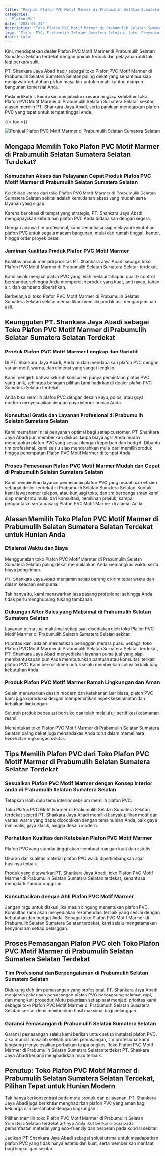 ```yaml
---
title: "Penjual Plafon PVC Motif Marmer di Prabumulih Selatan Sumatera Selatan"
categories: 
- "Plafon-PVC"
date: "2025-05-25"
description: "Toko Plafon PVC Motif Marmer di Prabumulih Selatan Sumatera Selatan untuk rumah, kantor, serta toko. Material berkualitas, variasi motif, pilihan warna menarik, beserta jasa penempatan dikerjakan oleh teknisi berpengalaman serta garansi resmi!|Servis penyediaan Plafon PVC Motif Marmer di Prabumulih Selatan Sumatera Selatan untuk kebutuhan hunian, kantor, maupun gerai, beserta produk terbaik dan penempatan oleh tim berpengalaman dan jaminan resmi.|Alternatif Plafon PVC Motif Marmer di Prabumulih Selatan Sumatera Selatan yang andal bagi rumah, kantor, serta gerai, dengan plafon berkualitas dan penempatan dikerjakan oleh tim profesional dan jaminan resmi.|Distribusi Plafon PVC Motif Marmer di Prabumulih Selatan Sumatera Selatan untuk rumah, office, dan gerai, dengan plafon terbaik dan pemasangan ditangani oleh tim profesional, lengkap beserta kepastian resmi.}"
tags: "Plafon PVC, Prabumulih Selatan Sumatera Selatan, toko, Penyedia, distributor"
draft: false
---
```


Kini, mendapatkan dealer Plafon PVC Motif Marmer di Prabumulih Selatan Sumatera Selatan terdekat dengan produk terbaik dan pelayanan ahli tak lagi perkara sulit.

PT. Shankara Jaya Abadi hadir sebagai toko Plafon PVC Motif Marmer di Prabumulih Selatan Sumatera Selatan paling dekat yang senantiasa siap menjawab kebutuhan plafon masa kini untuk rumah, kantor, maupun bangunan komersial Anda.

Pada artikel ini, kami akan menjelaskan secara lengkap kelebihan toko Plafon PVC Motif Marmer di Prabumulih Selatan Sumatera Selatan sekitar, alasan memilih PT. Shankara Jaya Abadi, serta panduan menetapkan plafon PVC yang tepat untuk tempat tinggal Anda.

{{< toc >}}

![Penjual Plafon PVC Motif Marmer di Prabumulih Selatan Sumatera Selatan](/images/Plafon-PVC/Penjual-Plafon-PVC-Motif-Marmer-di-Prabumulih-Selatan-Sumatera-Selatan.png)


## Mengapa Memilih Toko Plafon PVC Motif Marmer di Prabumulih Selatan Sumatera Selatan Terdekat?

### Kemudahan Akses dan Pelayanan Cepat Produk Plafon PVC Motif Marmer di Prabumulih Selatan Sumatera Selatan

Kelebihan utama dari toko Plafon PVC Motif Marmer di Prabumulih Selatan Sumatera Selatan sekitar adalah kemudahan akses yang mudah serta layanan yang sigap.

Karena berlokasi di tempat yang strategis, PT. Shankara Jaya Abadi mengupayakan kebutuhan plafon PVC Anda didapatkan dengan segera.

Dengan adanya tim profesional, kami senantiasa siap melayani kebutuhan plafon PVC untuk segala macam bangunan, mulai dari rumah tinggal, kantor, hingga order proyek besar.

### Jaminan Kualitas Produk Plafon PVC Motif Marmer

Kualitas produk menjadi prioritas PT. Shankara Jaya Abadi sebagai toko Plafon PVC Motif Marmer di Prabumulih Selatan Sumatera Selatan terdekat.

Kami selalu menjual plafon PVC yang telah melalui tahapan quality control berstandar, sehingga Anda memperoleh produk yang kuat, anti rayap, tahan air, dan gampang dibersihkan.

Berbelanja di toko Plafon PVC Motif Marmer di Prabumulih Selatan Sumatera Selatan sekitar memastikan memiliki produk asli dengan jaminan asli.

## Keunggulan PT. Shankara Jaya Abadi sebagai Toko Plafon PVC Motif Marmer di Prabumulih Selatan Sumatera Selatan Terdekat

### Produk Plafon PVC Motif Marmer Lengkap dan Variatif

Di PT. Shankara Jaya Abadi, Anda mudah mendapatkan plafon PVC dengan varian motif, warna, dan dimensi yang sangat lengkap.

Kami mengerti bahwa seluruh konsumen punya permintaan plafon PVC yang unik, sehingga beragam pilihan kami hadirkan di dealer plafon PVC Sumatera Selatan terdekat.

Anda bisa memilih plafon PVC dengan desain kayu, polos, atau gaya modern menyesuaikan dengan gaya interior hunian Anda.

### Konsultasi Gratis dan Layanan Profesional di Prabumulih Selatan Sumatera Selatan

Kami memahami nilai pelayanan optimal bagi setiap customer. PT. Shankara Jaya Abadi pun memberikan diskusi tanpa biaya agar Anda mudah menetapkan plafon PVC yang sesuai dengan keperluan dan budget. Dibantu tim profesional, kami selalu siap mengarahkan mulai dari memilih produk hingga penempatan Plafon PVC Motif Marmer di tempat Anda.

### Proses Pemesanan Plafon PVC Motif Marmer Mudah dan Cepat di Prabumulih Selatan Sumatera Selatan

Kami memberikan layanan pemesanan plafon PVC yang mudah dan efisien sebagai dealer terdekat di Prabumulih Selatan Sumatera Selatan. Kontak kami lewat nomor telepon, atau kunjungi toko, dan tim berpengalaman kami siap membantu mulai dari konsultasi, pemilihan produk, sampai pengantaran serta pasang Plafon PVC Motif Marmer di alamat Anda.

## Alasan Memilih Toko Plafon PVC Motif Marmer di Prabumulih Selatan Sumatera Selatan Terdekat untuk Hunian Anda

### Efisiensi Waktu dan Biaya

Menggunakan toko Plafon PVC Motif Marmer di Prabumulih Selatan Sumatera Selatan paling dekat memudahkan Anda memangkas waktu serta biaya pengiriman.

PT. Shankara Jaya Abadi menjamin setiap barang dikirim tepat waktu dan dalam keadaan sempurna.

Tak hanya itu, kami menawarkan jasa pasang profesional sehingga Anda tidak perlu menghubungi tukang tambahan.

### Dukungan After Sales yang Maksimal di Prabumulih Selatan Sumatera Selatan

Layanan purna jual maksimal setiap saat disediakan oleh toko Plafon PVC Motif Marmer di Prabumulih Selatan Sumatera Selatan sekitar.

Prioritas kami adalah memastikan pelanggan merasa puas. Sebagai toko Plafon PVC Motif Marmer di Prabumulih Selatan Sumatera Selatan terdekat, PT. Shankara Jaya Abadi menyediakan layanan purna jual yang siap membantu kapan pun Anda membutuhkan bantuan atau konsultasi terkait plafon PVC. Kami berkomitmen untuk selalu memberikan solusi terbaik bagi kebutuhan Anda.

### Produk Plafon PVC Motif Marmer Ramah Lingkungan dan Aman

Selain menawarkan desain modern dan ketahanan luar biasa, plafon PVC kami juga diproduksi dengan memperhatikan aspek keselamatan dan kebaikan lingkungan.

Seluruh produk bebas zat berisiko dan telah melalui uji sertifikasi keamanan resmi.

Menentukan toko Plafon PVC Motif Marmer di Prabumulih Selatan Sumatera Selatan paling dekat juga menandakan Anda turut dalam memelihara kesehatan lingkungan sekitar.

## Tips Memilih Plafon PVC dari Toko Plafon PVC Motif Marmer di Prabumulih Selatan Sumatera Selatan Terdekat

### Sesuaikan Plafon PVC Motif Marmer dengan Konsep Interior anda di Prabumulih Selatan Sumatera Selatan

Tetapkan lebih dulu tema interior sebelum memilih plafon PVC.

Toko Plafon PVC Motif Marmer di Prabumulih Selatan Sumatera Selatan terdekat seperti PT. Shankara Jaya Abadi memiliki banyak pilihan motif dan variasi warna yang dapat dicocokkan dengan tema hunian Anda, baik gaya minimalis, gaya klasik, hingga desain modern.

### Perhatikan Kualitas dan Ketebalan Plafon PVC Motif Marmer

Plafon PVC yang standar tinggi akan membuat ruangan kuat dan estetis.

Ukuran dan kualitas material plafon PVC wajib dipertimbangkan agar hasilnya terbaik.

Produk yang ditawarkan PT. Shankara Jaya Abadi, toko Plafon PVC Motif Marmer di Prabumulih Selatan Sumatera Selatan terdekat, senantiasa mengikuti standar unggulan.

### Konsultasikan dengan Ahli Plafon PVC Motif Marmer

Jangan ragu untuk diskusi jika masih bingung menentukan plafon PVC. Konsultan kami akan menyediakan rekomendasi terbaik yang sesuai dengan kebutuhan dan budget Anda. Sebagai toko Plafon PVC Motif Marmer di Prabumulih Selatan Sumatera Selatan terdekat, kami selalu mengutamakan kenyamanan setiap pelanggan.

## Proses Pemasangan Plafon PVC oleh Toko Plafon PVC Motif Marmer di Prabumulih Selatan Sumatera Selatan Terdekat

### Tim Profesional dan Berpengalaman di Prabumulih Selatan Sumatera Selatan

Didukung oleh tim pemasangan yang profesional, PT. Shankara Jaya Abadi menjamin pekerjaan pemasangan plafon PVC berlangsung selamat, rapi, dan mengikuti prosedur. Mutu pekerjaan setiap saat menjadi prioritas kami sebagai toko Plafon PVC Motif Marmer di Prabumulih Selatan Sumatera Selatan sekitar demi memberikan hasil maksimal bagi pelanggan.

### Garansi Pemasangan di Prabumulih Selatan Sumatera Selatan

Garansi pemasangan selalu kami berikan untuk setiap instalasi plafon PVC. Jika muncul masalah setelah proses pemasangan, tim profesional kami langsung menyelesaikan perbaikan tanpa ongkos. Toko Plafon PVC Motif Marmer di Prabumulih Selatan Sumatera Selatan terdekat PT. Shankara Jaya Abadi berjanji menghadirkan mutu terbaik.

## Penutup: Toko Plafon PVC Motif Marmer di Prabumulih Selatan Sumatera Selatan Terdekat, Pilihan Tepat untuk Hunian Modern

Tak hanya berkonsentrasi pada mutu produk dan pelayanan, PT. Shankara Jaya Abadi juga berikhtiar menghadirkan plafon PVC yang aman bagi keluarga dan bersahabat dengan lingkungan.

Pilihan memilih toko Plafon PVC Motif Marmer di Prabumulih Selatan Sumatera Selatan terdekat artinya Anda ikut berkontribusi pada pemanfaatan material yang eco-friendly dan berperan pada kondisi sekitar.

Jadikan PT. Shankara Jaya Abadi sebagai solusi utama untuk mendapatkan plafon PVC yang tidak hanya estetis dan kuat, serta memberikan manfaat bagi lingkungan sekitar.